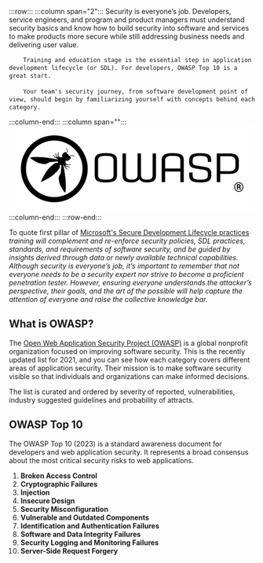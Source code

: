 :::row:::
   :::column span="2":::
        Security is everyone’s job. Developers, service engineers, and program and product managers must understand security basics and know how to build security into software and services to make products more secure while still addressing business needs and delivering user value.

        Training and education stage is the essential step in application development lifecycle (or SDL). For developers, OWASP Top 10 is a great start.

        Your team's security journey, from software development point of view, should begin by familiarizing yourself with concepts behind each category.
   :::column-end:::
   :::column span="":::
     ![OWASP logo](../media/owasp.png)
   :::column-end:::
:::row-end:::

To quote first pillar of [Microsoft's Secure Development Lifecycle practices](https://www.microsoft.com/en-us/securityengineering/sdl/practices) *training will complement and re-enforce security policies, SDL practices, standards, and requirements of software security, and be guided by insights derived through data or newly available technical capabilities.
Although security is everyone’s job, it’s important to remember that not everyone needs to be a security expert nor strive to become a proficient penetration tester. However, ensuring everyone understands the attacker’s perspective, their goals, and the art of the possible will help capture the attention of everyone and raise the collective knowledge bar.*

## What is OWASP?

The [Open Web Application Security Project (OWASP)](https://owasp.org/) is a global nonprofit organization focused on improving software security.
This is the recently updated list for 2021, and you can see how each category covers different areas of application security. Their mission is to make software security visible so that individuals and organizations can make informed decisions.

The list is curated and ordered by severity of reported, vulnerabilities, industry suggested guidelines and probability of attracts.

## OWASP Top 10

The OWASP Top 10 (2023) is a standard awareness document for developers and web application security. It represents a broad consensus about the most critical security risks to web applications.

1. **Broken Access Control​**
2. **Cryptographic Failures​**
3. **Injection​**
4. **Insecure Design​**
5. **Security Misconfiguration​**
6. **Vulnerable and Outdated Components​**
7. **Identification and Authentication Failures​**
8. **Software and Data Integrity Failures​**
9. **Security Logging and Monitoring Failures​**
10. **Server-Side Request Forgery​**
